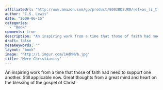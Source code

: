 ```yaml
---
affiliateUrl: "http://www.amazon.com/gp/product/B002BD2UR0/ref=as_li_tl?ie=UTF8&camp=1789&creative=390957&creativeASIN=B002BD2UR0&linkCode=as2&tag=jaktre-20&linkId=XN7YZCCX3CILRA3L"
author: "C.S. Lewis"
date: "2009-06-15"
categories:
  - "Book"
comments: true
description: "An inspiring work from a time that those of faith had need to support one another.  Still applicable now.  Great thoughts from a great mind and heart "
draft: false
metaKeywords: ""
layout: "book"
image: "http://i.imgur.com/1AdhMVb.jpg"
title: "Mere Christianity"
---
```


An inspiring work from a time that those of faith had need to support one another.  Still applicable now.  Great thoughts from a great mind and heart on the blessing of the gospel of Christ
